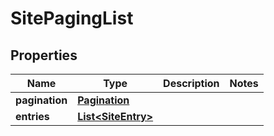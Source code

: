 

# SitePagingList

## Properties

Name | Type | Description | Notes
------------ | ------------- | ------------- | -------------
**pagination** | [**Pagination**](Pagination.md) |  | 
**entries** | [**List&lt;SiteEntry&gt;**](SiteEntry.md) |  | 



